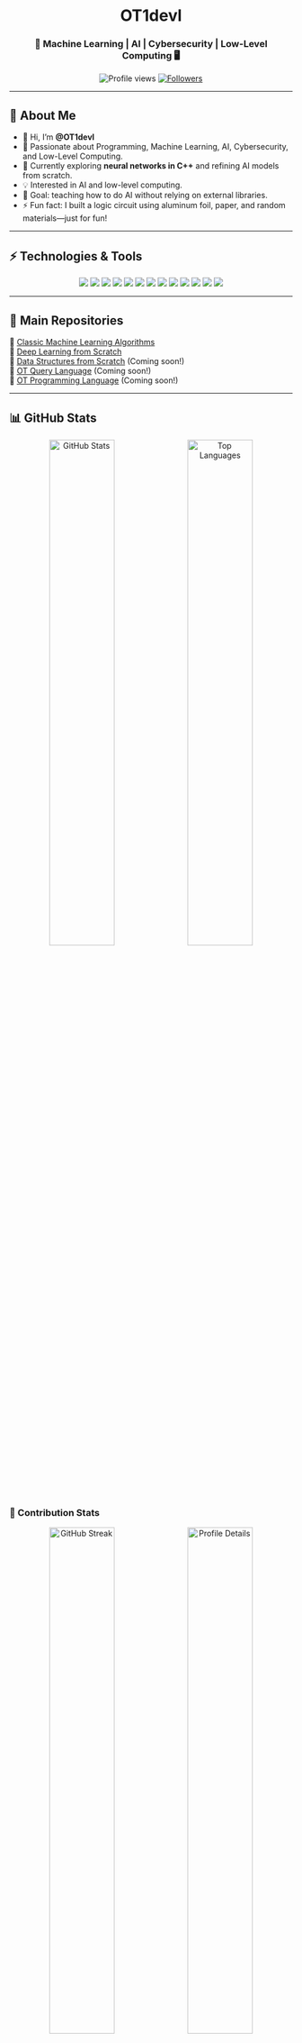 <h1 align="center">OT1devl</h1>
<h3 align="center">👾 Machine Learning | AI | Cybersecurity | Low-Level Computing 🖥️</h3>

<p align="center">
  <img src="https://komarev.com/ghpvc/?username=OT1devl&label=Profile%20views&color=0e75b6&style=flat" alt="Profile views" />
  <a href="https://github.com/OT1devl?tab=followers">
    <img src="https://img.shields.io/github/followers/OT1devl?label=Followers&style=social" alt="Followers" />
  </a>
</p>

---

## 📜 About Me  
- 👋 Hi, I’m **@OT1devl**  
- 👀 Passionate about Programming, Machine Learning, AI, Cybersecurity, and Low-Level Computing.  
- 🌱 Currently exploring **neural networks in C++** and refining AI models from scratch.  
- 💡 Interested in AI and low-level computing.  
- 🎯 Goal: teaching how to do AI without relying on external libraries.  
- ⚡ Fun fact: I built a logic circuit using aluminum foil, paper, and random materials—just for fun!  

---

## ⚡ Technologies & Tools
<p align="center">
  <!-- Programming Languages -->
  <img src="https://img.shields.io/badge/C++-00599C?style=for-the-badge&logo=cplusplus&logoColor=white" />
  <img src="https://img.shields.io/badge/Python-FFD43B?style=for-the-badge&logo=python&logoColor=blue" />
  <img src="https://img.shields.io/badge/Java-007396?style=for-the-badge&logo=java&logoColor=white" />
  
  <!-- Libraries & Frameworks -->
  <img src="https://img.shields.io/badge/NumPy-013243?style=for-the-badge&logo=numpy&logoColor=white" />
  <img src="https://img.shields.io/badge/CuPy-61D6A2?style=for-the-badge&logo=python&logoColor=white" />
  <img src="https://img.shields.io/badge/TensorFlow-FF6F00?style=for-the-badge&logo=tensorflow&logoColor=white" />
  <img src="https://img.shields.io/badge/PyTorch-EE4C2C?style=for-the-badge&logo=pytorch&logoColor=white" />
  <img src="https://img.shields.io/badge/OpenCV-5C3EE8?style=for-the-badge&logo=opencv&logoColor=white" />
  
  <!-- Tools -->
  <img src="https://img.shields.io/badge/Visual%20Studio%20Code-0078d4?style=for-the-badge&logo=visualstudiocode&logoColor=white" />
  <img src="https://img.shields.io/badge/Vim-019733?style=for-the-badge&logo=vim&logoColor=white" />
  <img src="https://img.shields.io/badge/Git-F1502F?style=for-the-badge&logo=git&logoColor=white" />
  
  <!-- Databases -->
  
  <!-- Operating Systems -->
  <img src="https://img.shields.io/badge/Linux-FCC624?style=for-the-badge&logo=linux&logoColor=black" />
  <img src="https://img.shields.io/badge/Windows-0078D4?style=for-the-badge&logo=microsoftwindows&logoColor=white" />
  
  <!-- Containerization and Cloud -->
</p>


---

## 📂 Main Repositories  
🔹 [Classic Machine Learning Algorithms](https://github.com/OT1devl/Machine-Learning-Algorithms)  
🔹 [Deep Learning from Scratch](https://github.com/OT1devl/Deep-Learning)  
🔹 [Data Structures from Scratch](https://github.com/OT1devl) (Coming soon!)  
🔹 [OT Query Language](https://github.com/OT1devl) (Coming soon!)  
🔹 [OT Programming Language](https://github.com/OT1devl) (Coming soon!)  

---

## 📊 GitHub Stats  
<p align="center">
  <img src="https://github-readme-stats.vercel.app/api?username=OT1devl&show_icons=true&theme=tokyonight" alt="GitHub Stats" width="48%" />
  <img src="https://github-readme-stats.vercel.app/api/top-langs/?username=OT1devl&layout=compact&theme=tokyonight" alt="Top Languages" width="48%" />
</p>

### 🚀 Contribution Stats  
<p align="center">
  <img src="https://streak-stats.demolab.com?user=OT1devl&theme=tokyonight" alt="GitHub Streak" width="48%"/>
  <img src="https://github-profile-summary-cards.vercel.app/api/cards/profile-details?username=OT1devl&theme=tokyonight" alt="Profile Details" width="48%"/>
</p>

### 🏆 GitHub Trophies  
<p align="center">
  <img src="https://github-profile-trophy.vercel.app/?username=OT1devl&theme=tokyonight&no-frame=true&row=2&column=3" alt="GitHub Trophies" />
</p>

---

## 🚀 Contact  
<p align="center">
  <a href="mailto:otidevv1@gmail.com">
    <img src="https://img.shields.io/badge/Email-otidevv1@gmail.com-D14836?style=for-the-badge&logo=gmail&logoColor=white" alt="Email" />
  </a>
</p>
